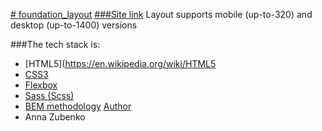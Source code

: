 [# foundation_layout](https://annazubenko79.github.io/foundation_layout/)
[###Site link](https://annazubenko79.github.io/foundation_layout/)
Layout supports mobile (up-to-320) and desktop (up-to-1400) versions

###The tech stack is:
- [HTML5](https://en.wikipedia.org/wiki/HTML5
- [CSS3](https://en.wikipedia.org/wiki/CSS)
- [Flexbox](https://en.wikipedia.org/wiki/CSS_Flexible_Box_Layout)
- [Sass (Scss)](https://sass-lang.com/)
- [BEM methodology](https://en.bem.info/methodology/)
[Author](https://github.com/AnnaZubenko79)
- Anna Zubenko
